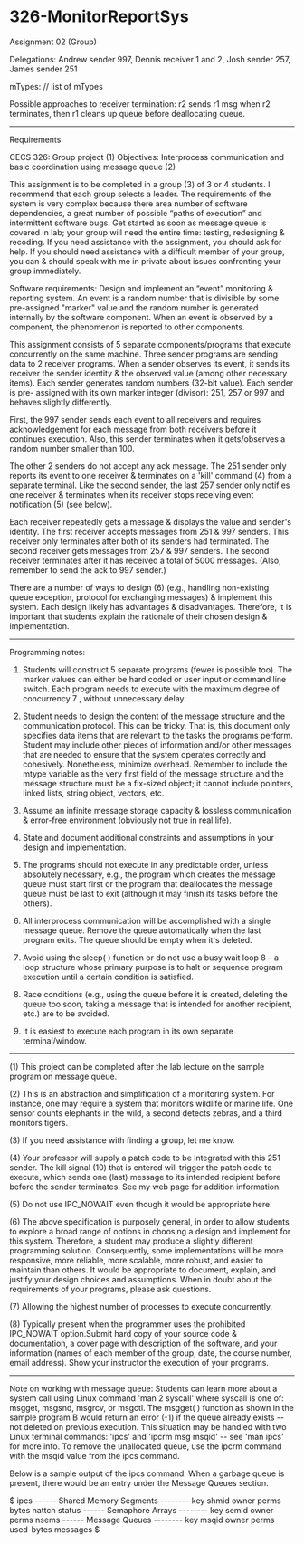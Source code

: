 # 326-MonitorReportSys
Assignment 02 (Group)

Delegations:
  Andrew sender 997, Dennis receiver 1 and 2, Josh sender 257, James sender 251

mTypes:
  // list of mTypes
  
  
Possible approaches to receiver termination:
	r2 sends r1 msg when r2 terminates, then r1 cleans up queue before
		deallocating queue.
	
----------------------------------------------------------------------------------------------
Requirements	
	
CECS 326: Group project (1)
Objectives: Interprocess communication and basic coordination using message queue (2)

This assignment is to be completed in a group (3) of 3 or 4 students. I recommend that each 
group selects a leader. The requirements of the system is very complex because there area 
number of software dependencies, a great number of possible “paths of execution” and 
intermittent software bugs. Get started as soon as message queue is covered in lab; your group 
will need the entire time: testing, redesigning & recoding. If you need assistance with the 
assignment, you should ask for help. If you should need assistance with a difficult member of 
your group, you can & should speak with me in private about issues confronting your group 
immediately.

Software requirements:
Design and implement an “event” monitoring & reporting system. An event is a random number that 
is divisible by some pre-assigned "marker" value and the random number is generated internally 
by the software component. When an event is observed by a component, the phenomenon is reported 
to other components.

This assignment consists of 5 separate components/programs that execute concurrently on the 
same machine. Three sender programs are sending data to 2 receiver programs. When a sender 
observes its event, it sends its receiver the sender identity & the observed value (among other 
necessary items). Each sender generates random numbers (32-bit value). Each sender is pre-
assigned with its own marker integer (divisor): 251, 257 or 997 and behaves slightly 
differently.

First, the 997 sender sends each event to all receivers and requires acknowledgement for each 
message from both receivers before it continues execution. Also, this sender terminates when it 
gets/observes a random number smaller than 100.

The other 2 senders do not accept any ack message. The 251 sender only reports its event to one 
receiver & terminates on a 'kill' command (4) from a separate terminal. Like the second sender, 
the last 257 sender only notifies one receiver & terminates when its receiver stops receiving 
event notification (5) (see below).

Each receiver repeatedly gets a message & displays the value and sender's identity. The first 
receiver accepts messages from 251 & 997 senders. This receiver only terminates after both of 
its senders had terminated. The second receiver gets messages from 257 & 997 senders. The 
second receiver terminates after it has received a total of 5000 messages. (Also, remember to 
send the ack to 997 sender.)

There are a number of ways to design (6) (e.g., handling non-existing queue exception, protocol 
for exchanging messages) & implement this system. Each design likely has advantages & 
disadvantages. Therefore, it is important that students explain the rationale of their chosen 
design & implementation.

----------------------------------------------------------------------------------------------

Programming notes:
1. Students will construct 5 separate programs (fewer is possible too). The marker values can 
either be hard coded or user input or command line switch. Each program needs to execute with 
the maximum degree of concurrency 7 , without unnecessary delay.

2. Student needs to design the content of the message structure and the communication protocol. 
This can be tricky. That is, this document only specifies data items that are relevant to the 
tasks the programs perform. Student may include other pieces of information and/or other 
messages that are needed to ensure that the system operates correctly and cohesively. 
Nonetheless, minimize overhead. Remember to include the mtype variable as the very first field 
of the message structure and the message structure must be a fix-sized object; it cannot 
include pointers, linked lists, string object, vectors, etc.

3. Assume an infinite message storage capacity & lossless communication & error-free 
environment (obviously not true in real life).

4. State and document additional constraints and assumptions in your design and 
implementation.

5. The programs should not execute in any predictable order, unless absolutely necessary, e.g., 
the program which creates the message queue must start first or the program that deallocates 
the message queue must be last to exit (although it may finish its tasks before the others).

6. All interprocess communication will be accomplished with a single message queue. Remove the 
queue automatically when the last program exits. The queue should be empty when it's deleted.

7. Avoid using the sleep( ) function or do not use a busy wait loop 8 – a loop structure whose 
primary purpose is to halt or sequence program execution until a certain condition is 
satisfied.

8. Race conditions (e.g., using the queue before it is created, deleting the queue too soon, 
taking a message that is intended for another recipient, etc.) are to be avoided.

9. It is easiest to execute each program in its own separate terminal/window.

----------------------------------------------------------------------------------------------

(1) This project can be completed after the lab lecture on the sample program on message 
queue.

(2) This is an abstraction and simplification of a monitoring system. For instance, one may 
require a system that monitors wildlife or marine life. One sensor counts elephants in the 
wild, a second detects zebras, and a third monitors tigers.

(3) If you need assistance with finding a group, let me know.

(4) Your professor will supply a patch code to be integrated with this 251 sender. The kill 
signal (10) that is entered will trigger the patch code to execute, which sends one (last) 
message to its intended recipient before before the sender terminates. See my web page for 
addition information.

(5) Do not use IPC_NOWAIT even though it would be appropriate here.

(6) The above specification is purposely general, in order to allow students to explore a 
broad range of options in choosing a design and implement for this system. Therefore, a student 
may produce a slightly different programming solution. Consequently, some implementations will 
be more responsive, more reliable, more scalable, more robust, and easier to maintain than 
others. It would be appropriate to document, explain, and justify your design choices and 
assumptions. When in doubt about the requirements of your programs, please ask questions.

(7) Allowing the highest number of processes to execute concurrently.

(8) Typically present when the programmer uses the prohibited IPC_NOWAIT option.Submit hard 
copy of your source code & documentation, a cover page with description of the software, and 
your information (names of each member of the group, date, the course number, email address). 
Show your instructor the execution of your programs.

----------------------------------------------------------------------------------------------

Note on working with message queue:
Students can learn more about a system call using Linux command 'man 2 syscall' where 
syscall is one of: msgget, msgsnd, msgrcv, or msgctl. The msgget( ) function as shown in the 
sample program B would return an error (-1) if the queue already exists -- not deleted on 
previous execution. This situation may be handled with two Linux terminal commands: 'ipcs' and 
'ipcrm msg msqid' -- see 'man ipcs' for more info. To remove the unallocated queue, use the 
ipcrm command with the msqid value from the ipcs command.

Below is a sample output of the ipcs command. When a garbage queue is present, there would be 
an entry under the Message Queues section.

$ ipcs
------ Shared Memory Segments --------
key	shmid	owner	perms	bytes	nattch	status
------ Semaphore Arrays --------
key	semid	owner	perms	nsems
------ Message Queues --------
key	msqid	owner	perms	used-bytes	messages
$

